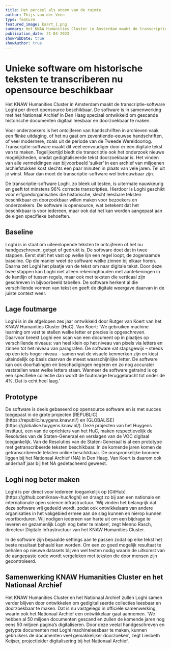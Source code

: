 ```yaml
---
title: Het perceel als atoom van de ruimte
author: Thijs van der Veen
type: feature
featured_image: kaart_1.png
summary: Het KNAW Humanities Cluster in Amsterdam maakt de transcriptie-software Loghi per direct opensource beschikbaar. De software is in samenwerking met het Nationaal Archief in Den Haag speciaal ontwikkeld om gescande historische documenten digitaal leesbaar en doorzoekbaar te maken.
publication_date: 21-04-2023
showPubDate: true
showAuthor: true
---
```


<h1>Unieke software om historische teksten te transcriberen nu opensource beschikbaar</h1>

Het KNAW Humanities Cluster in Amsterdam maakt de transcriptie-software Loghi per direct opensource beschikbaar. De software is in samenwerking met het Nationaal Archief in Den Haag speciaal ontwikkeld om gescande historische documenten digitaal leesbaar en doorzoekbaar te maken.

Voor onderzoekers is het ontcijferen van handschriften in archieven vaak een flinke uitdaging, of het nu gaat om zeventiende-eeuwse handschriften, of veel modernere, zoals uit de periode van de Tweede Wereldoorlog. Transcriptie-software maakt dit veel eenvoudiger door er een digitale tekst van te maken. Tegelijkertijd biedt die transcriptie ook het onderzoek nieuwe mogelijkheden, omdat gedigitaliseerde tekst doorzoekbaar is. Het vinden van alle vermeldingen van bijvoorbeeld ‘suiker’ in een archief van miljoenen archiefstukken kost slechts een paar minuten in plaats van vele jaren. Tel uit je winst. Maar dan moet de transcriptie-software wel betrouwbaar zijn.

De transcriptie-software Loghi, zo bleek uit testen, is uitermate nauwkeurig en geeft tot minstens 96% correcte transcripties. Hierdoor is Loghi geschikt voor erfgoedorganisaties die historische, slecht leesbare teksten beschikbaar en doorzoekbaar willen maken voor bezoekers en onderzoekers. De software is opensource, wat betekent dat het beschikbaar is voor iedereen, maar ook dat het kan worden aangepast aan de eigen specifieke behoeften.

<h2>Baseline</h2>
Loghi is in staat om uiteenlopende teksten te ontcijferen of het nu handgeschreven, getypt of gedrukt is. De software doet dat in twee stappen. Eerst stelt het vast op welke lijn een regel loopt, de zogenaamde baseline. Op die manier weet de software welke zinnen bij elkaar horen. Daarna zet Loghi het plaatje van de tekst om naar digitale tekst. Door deze twee stappen kan Loghi niet alleen rekeninghouden met aantekeningen in de kantlijn of tussen regels, maar ook met teksten die verticaal zijn geschreven in bijvoorbeeld tabellen. De software herkent al die verschillende vormen van tekst en geeft de digitale weergave daarvan in de juiste context weer.

<h2>Lage foutmarge</h2>
Loghi is in de afgelopen zes jaar ontwikkeld door Rutger van Koert van het KNAW Humanities Cluster (HuC). Van Koert: ‘We gebruiken machine learning om vast te stellen welke letter er precies is opgeschreven. Daarvoor breekt Loghi een scan van een document op in plaatjes op verschillende niveaus: van heel klein op het niveau van pixels via letters en zinnen tot het niveau van paragrafen. De software vat stapsgewijs – steeds op een iets hoger niveau – samen wat de visuele kenmerken zijn en kiest uiteindelijk op basis daarvan de meest waarschijnlijke letter. De software kan ook doorhalingen en beschadigingen negeren en zo nog accurater vaststellen waar welke letters staan. Wanneer de software getraind is op een specifieke collectie dan wordt de foutmarge teruggebracht tot onder de 4%. Dat is echt heel laag.’

<h2>Prototype</h2>
De software is deels gebaseerd op opensource software en is met succes toegepast in de grote projecten [REPUBLIC](https://republic.huygens.knaw.nl/) en [GLOBALISE](https://globalise.huygens.knaw.nl/). Deze projecten van het Huygens Instituut, een van de oprichters van het HuC, maken respectievelijk de Resoluties van de Staten-Generaal en verslagen van de VOC digitaal toegankelijk. Van de Resoluties van de Staten-Generaal is al een prototype met getranscribeerde teksten beschikbaar. In de komende jaren komen de getranscribeerde teksten online beschikbaar. De oorspronkelijke bronnen liggen bij het Nationaal Archief (NA) in Den Haag. Van Koert is daarom ook anderhalf jaar bij het NA gedetacheerd geweest.

<h2>Loghi nog beter maken</h2>
Loghi is per direct voor iedereen toegankelijk op [GitHub](https://github.com/knaw-huc/loghi) en draagt zo bij aan een nationale en internationale open science infrastructuur. ‘Wij vinden het belangrijk dat deze software vrij gedeeld wordt, zodat ook ontwikkelaars van andere organisaties in het vakgebied ermee aan de slag kunnen en hierop kunnen voortborduren. Wij nodigen iedereen van harte uit om een bijdrage te leveren en gezamenlijk Loghi nog beter te maken’, zegt Menno Rasch, directeur Digitale Infrastructuur van het KNAW Humanities Cluster.

In de software zijn bepaalde settings aan te passen zodat op elke tekst het beste resultaat behaald kan worden. Om een zo goed mogelijk resultaat te behalen op nieuwe datasets blijven wel testen nodig waarin de uitkomst van de aangepaste code wordt vergeleken met teksten die door mensen zijn gecontroleerd.

<h2>Samenwerking KNAW Humanities Cluster en het Nationaal Archief</h2>
Het KNAW Humanities Cluster en het Nationaal Archief zullen Loghi samen verder blijven door ontwikkelen om gedigitaliseerde collecties leesbaar en doorzoekbaar te maken. Dat is nu vastgelegd in officiële samenwerking, waarin ook het Nationaal Archief een ontwikkelaar gaat aannemen. ‘We hebben al 50 miljoen documenten gescand en zullen de komende jaren nog eens 50 miljoen pagina’s digitaliseren. Door deze veelal handgeschreven en getypte documenten met Loghi machineleesbaar te maken, kunnen gebruikers de documenten veel gemakkelijker doorzoeken’, zegt Liesbeth Keijser, projectleider digitalisering bij het Nationaal Archief.
